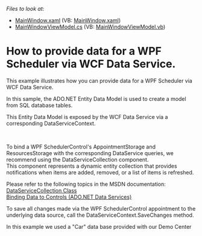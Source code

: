 <!-- default file list -->
*Files to look at*:

* [MainWindow.xaml](./CS/WpfApplication1/MainWindow.xaml) (VB: [MainWindow.xaml](./VB/WpfApplication1/MainWindow.xaml))
* [MainWindowViewModel.cs](./CS/WpfApplication1/ViewModel/MainWindowViewModel.cs) (VB: [MainWindowViewModel.vb](./VB/WpfApplication1/ViewModel/MainWindowViewModel.vb))
<!-- default file list end -->
# How to provide data for a WPF Scheduler via WCF Data Service.


<p>This example illustrates how you can provide data for a WPF Scheduler via WCF Data Service.</p><p>In this sample, the ADO.NET Entity Data Model is used to create a model from SQL database tables. </p><p>This Entity Data Model is exposed by the WCF Data Service via a corresponding DataServiceContext.  </p><br />
<p>To bind a WPF SchedulerControl's AppointmentStorage and ResourcesStorage with the corresponding DataService queries, we recommend using the DataServiceCollection component.<br />
This component represents a dynamic entity collection that provides notifications when items are added, removed, or a list of items is refreshed.</p><p>Please refer to the following topics in the MSDN documentation:<br />
<a href="http://msdn.microsoft.com/en-us/library/vstudio/ee474331(v=vs.90).aspx"><u>DataServiceCollection<T> Class</u></a><br />
<a href="http://msdn.microsoft.com/en-us/library/vstudio/ee373844(v=vs.90).aspx"><u>Binding Data to Controls (ADO.NET Data Services)</u></a></p><p>To save all changes made via the WPF SchedulerControl appointment to the underlying data source, call the DataServiceContext.SaveChanges method.</p><p>In this example we used a "Car" data base provided with our Demo Center</p>

<br/>


